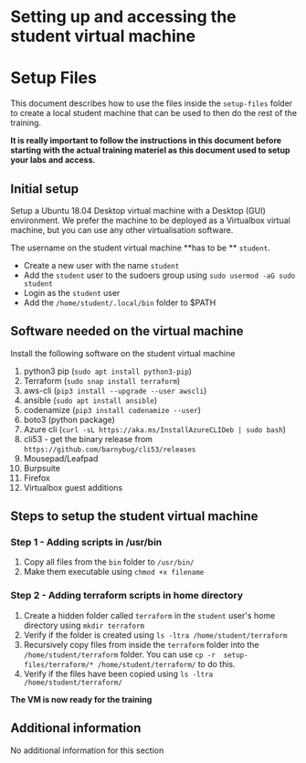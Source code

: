 # Setting up and accessing the student virtual machine

# Setup Files

This document describes how to use the files inside the `setup-files` folder to create a local student machine that can be used to then do the rest of the training.

**It is really important to follow the instructions in this document before starting with the actual training materiel as this document used to setup your labs and access.**

## Initial setup

Setup a Ubuntu 18.04 Desktop virtual machine with a Desktop (GUI) environment. We prefer the machine to be deployed as a Virtualbox virtual machine, but you can use any other virtualisation software.

The username on the student virtual machine **has to be ** `student`.

- Create a new user with the name `student`
- Add the `student` user to the sudoers group using `sudo usermod -aG sudo student`
- Login as the `student` user
- Add the `/home/student/.local/bin` folder to $PATH

## Software needed on the virtual machine

Install the following software on the student virtual machine

1. python3 pip (`sudo apt install python3-pip`)
2. Terraform (`sudo snap install terraform`)
3. aws-cli (`pip3 install --upgrade --user awscli`)
4. ansible (`sudo apt install ansible`)
5. codenamize (`pip3 install codenamize --user`)
6. boto3 (python package)
7. Azure cli (`curl -sL https://aka.ms/InstallAzureCLIDeb | sudo bash`)
8. cli53 - get the binary release from `https://github.com/barnybug/cli53/releases`
9. Mousepad/Leafpad
10. Burpsuite
11. Firefox
12. Virtualbox guest additions

## Steps to setup the student virtual machine

### Step 1 - Adding scripts in /usr/bin

1. Copy all files from the `bin` folder to `/usr/bin/`
2. Make them executable using `chmod +x filename`

### Step 2 - Adding terraform scripts in home directory

1. Create a hidden folder called `terraform` in the `student` user's home directory using `mkdir terraform`
2. Verify if the folder is created using `ls -ltra /home/student/terraform`
3. Recursively copy files from inside the `terraform` folder into the `/home/student/terraform` folder. You can use `cp -r  setup-files/terraform/* /home/student/terraform/` to do this.
4. Verify if the files have been copied using `ls -ltra /home/student/terraform/`

**The VM is now ready for the training**

## Additional information

No additional information for this section